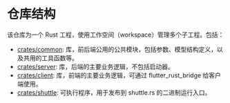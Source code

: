 # 仓库结构

该仓库为一个 Rust 工程，使用工作空间（workspace）管理多个子工程。包括：

* [crates/common](../crates/common): 库，前后端公用的公共模块，包括参数、模型结构定义，以及共用的工具函数等。
* [crates/server](../crates/server): 库，后端的主要业务逻辑，不包括启动器。
* [crates/client](../crates/client): 库，前端的主要业务逻辑，可通过 flutter_rust_bridge 给客户端使用。
* [crates/shuttle](../crates/shuttle/): 可执行程序，用于发布到 shuttle.rs 的二进制运行入口。
